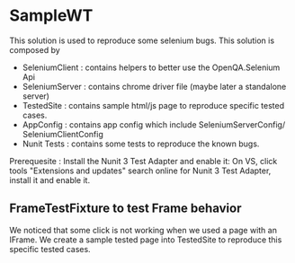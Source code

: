 # SampleWT
This solution is used to reproduce some selenium bugs.
This solution is composed by 
- SeleniumClient : contains helpers to better use the OpenQA.Selenium Api
- SeleniumServer : contains chrome driver file (maybe later a standalone server)
- TestedSite : contains sample html/js page to reproduce specific tested cases.
- AppConfig : contains app config which include SeleniumServerConfig/ SeleniumClientConfig
- Nunit Tests : contains some tests to reproduce the known bugs. 

Prerequesite : Install the Nunit 3 Test Adapter and enable it: 
On VS, click tools "Extensions and updates" search online for Nunit 3 Test Adapter, install it and enable it.

## FrameTestFixture to test Frame behavior
We noticed that some click is not working when we used a page with an IFrame.
We create a sample tested page into TestedSite to reproduce this specific tested cases.




